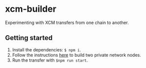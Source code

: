 # xcm-builder
Experimenting with XCM transfers from one chain to another.

## Getting started 
1. Install the dependencies: `$ npm i`.
2. Follow the instructions [here](https://github.com/apopiak/execute-xcm-parachain) to build two private network nodes.
3. Run the transfer with `$npm run start`.